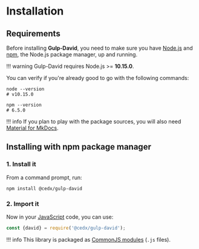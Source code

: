 # Installation

## Requirements
Before installing **Gulp-David**, you need to make sure you have [Node.js](https://nodejs.org)
and [npm](https://www.npmjs.com), the Node.js package manager, up and running.

!!! warning
    Gulp-David requires Node.js >= **10.15.0**.
    
You can verify if you're already good to go with the following commands:

```shell
node --version
# v10.15.0

npm --version
# 6.5.0
```

!!! info
    If you plan to play with the package sources, you will also need
    [Material for MkDocs](https://squidfunk.github.io/mkdocs-material).

## Installing with npm package manager

### 1. Install it
From a command prompt, run:

```shell
npm install @cedx/gulp-david
```

### 2. Import it
Now in your [JavaScript](https://developer.mozilla.org/en-US/docs/Web/JavaScript) code, you can use:

```js
const {david} = require('@cedx/gulp-david');
```

!!! info
    This library is packaged as [CommonJS modules](https://nodejs.org/api/modules.html) (`.js` files).
